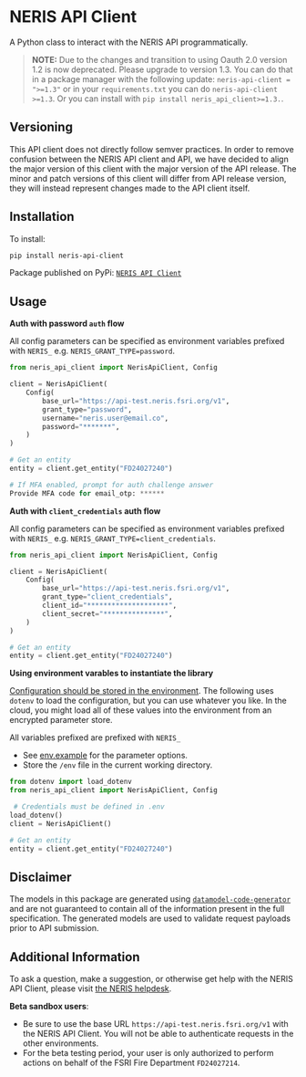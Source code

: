 # NERIS API Client

A Python class to interact with the NERIS API programmatically.

> **NOTE:** Due to the changes and transition to using Oauth 2.0 version 1.2 is now deprecated. Please upgrade to version 1.3. You can do that in a package manager with the following update: `neris-api-client = ">=1.3"` or in your `requirements.txt` you can do `neris-api-client >=1.3`. Or you can install with `pip install neris_api_client>=1.3.`.

## Versioning

This API client does not directly follow semver practices. In order to remove confusion between the NERIS API client and API, we have decided to align the major version of this client with the major version of the API release. The minor and patch versions of this client will differ from API release version, they will instead represent changes made to the API client itself.

## Installation

To install:
```bash
pip install neris-api-client
```
Package published on PyPi: [`NERIS API Client`](https://pypi.org/project/neris-api-client/)

## Usage

**Auth with password `auth` flow**

All config parameters can be specified as environment variables prefixed with `NERIS_` e.g. `NERIS_GRANT_TYPE=password`.
```python
from neris_api_client import NerisApiClient, Config

client = NerisApiClient(
    Config(
        base_url="https://api-test.neris.fsri.org/v1",
        grant_type="password",
        username="neris.user@email.co",
        password="*******",
    )
)

# Get an entity
entity = client.get_entity("FD24027240")

# If MFA enabled, prompt for auth challenge answer
Provide MFA code for email_otp: ******
```

**Auth with `client_credentials` auth flow**

All config parameters can be specified as environment variables prefixed with `NERIS_` e.g. `NERIS_GRANT_TYPE=client_credentials`.
```python
from neris_api_client import NerisApiClient, Config

client = NerisApiClient(
    Config(
        base_url="https://api-test.neris.fsri.org/v1",
        grant_type="client_credentials",
        client_id="********************",
        client_secret="***************",
    )
)

# Get an entity
entity = client.get_entity("FD24027240")
```

**Using environment varables to instantiate the library**

[Configuration should be stored in the environment](https://12factor.net/config). The following uses `dotenv` to load the configuration, but you can use whatever you like. In the cloud, you might load all of these values into the environment from an encrypted parameter store. 

All variables prefixed are prefixed with `NERIS_`

* See [env.example](./examples/.env.example) for the parameter options. 
* Store the `/env` file in the current working directory. 

```python
from dotenv import load_dotenv
from neris_api_client import NerisApiClient, Config

 # Credentials must be defined in .env
load_dotenv()
client = NerisApiClient()

# Get an entity
entity = client.get_entity("FD24027240")
```

## Disclaimer
The models in this package are generated using [`datamodel-code-generator`](https://github.com/koxudaxi/datamodel-code-generator) and are not guaranteed
to contain all of the information present in the full specification. The generated models are used to validate request payloads prior to
API submission.

## Additional Information
To ask a question, make a suggestion, or otherwise get help with the NERIS API Client, please visit [the NERIS helpdesk](https://neris.atlassian.net/servicedesk/customer/portals).

**Beta sandbox users**:
- Be sure to use the base URL `https://api-test.neris.fsri.org/v1` with the NERIS API Client. You will not be able to authenticate requests in the other environments.
- For the beta testing period, your user is only authorized to perform actions on behalf of the FSRI Fire Department `FD24027214`.

